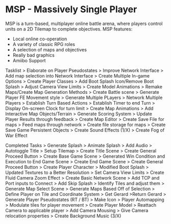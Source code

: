 # MSP - Massively Single Player
 MSP is a turn-based, multiplayer online battle arena, where players control units on a 2D Tilemap to complete objectives.
 MSP features:
 - Local online co-operation
 - A variety of classic RPG roles
 - A selection of maps and objectives
 - Really bad graphics
 - Amiibo Support

Tasklist
	> Elaborate on Player Pseudostates
	> Improve Network Interface
		> Add map selection into Network Interface
	> Create Multiple In-game Options
	> Create Player Classes
	> Add Boot Splash Icon/Remove Boot Splash
	> Adjust Camera View Limits	
	> Create Model Animations
	> Remake Maps/Create Map Generation Methods
	> Create Battle scene
	> Generate Player FE Movement style
	> Generate Multiple PLayers
		> Network Multiple Players
	> Establish Turn Based Actions
	> Establish Timer to end Turn
	> Display On-screen Clock for turn limit
	> Create Map Animations
	> Add Interactive Map Objects/Terrain
	> Generate Scoring System
	> Update Player Results through feedback
	> Create Map Editor
	> Create Save File for maps
	> Feed maps through network
	> Create file storage for maps
	> Create Save Game Persistent Objects
	> Create Sound Effects (1/X)
	> Create Fog of War Effect


Completed Tasks
	> Generate Splash
		> Animate Splash
		> Add Audio
		> Autotoggle Title
	> Setup Tilemap
	> Create Title Scene
		> Create General Proceed Button
	> Create Base Game Scene
		> Generated Win Condition and Execution to End Game Scene
	> Create End Game Scene
		> Create General Proceed Button
	> Create Player Character
	> Modified Boot Splash
	> Updated Textures to a Better Resolution
	> Set Camera View Limits
	> Create Fluid Camera Zoom Effect
	> Create Basic Network Scene
		> Add TCP and Port inputs to Connect
	> Add Skip Splash
	> Identify Tiles and adjust them
	> Generate Map Select Scene
	> Generate Maps Based Off of Selection
	> Define Player on Tile and Coordinate System
	> Get Gerard
		>Return Gerard
	> Generate Player Pseudostates (RT / BT)
	> Make Icon
	> Player Automapping
	> Modulate tiles for player movement
	> Create Player Model
	> Reattach Camera to applicable player
		> Add Camera Mousing
		> Give Camera relocation properties
	> Create Background Music (3/X)
	
